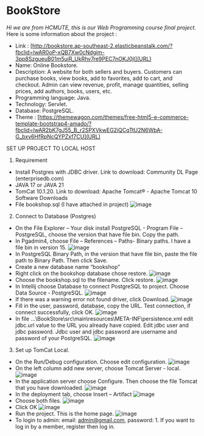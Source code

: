 # BookStore
*Hi we are from HCMUTE, this is our Web Programming course final project.*<br />
Here is some information about the project :<br />
- Link : [http://bookstore.ap-southeast-2.elasticbeanstalk.com/?fbclid=IwAR0oP-xQB7Xw0cNdgim-3pp8SzgueuB01m5uiR_UkRhv7re9PEC7nOKJ0jI](URL)
- Name: Online Bookstore.<br />
- Description: A website for both sellers and buyers. Customers can purchase books, view books, add to favorites, add to cart, and checkout. Admin can view revenue, profit, manage quantities, selling prices, add authors, books, users, etc.<br />
- Programming language: Java.<br />
- Technology: Servlet.<br />
- Database: PostgreSQL.<br />
- Theme : [https://themewagon.com/themes/free-html5-e-commerce-template-bootstrap4-amado/?fbclid=IwAR2bK7gJ55_B_r2SPXVkwEG2iQCqTtU2N6WbA-G_bxv6HfRpNcQYPZxf7CU](URL)


SET UP PROJECT TO LOCAL HOST
1.	Requirement
-	Install Postgres with JDBC driver.
Link to download: Community DL Page (enterprisedb.com)
-	JAVA 17 or JAVA 21
-	TomCat 10.1.20.
Link to download: Apache Tomcat® - Apache Tomcat 10 Software Downloads
-	File bookshop.sql (I have attached in project)
 ![image](https://github.com/toantammute/BookStore/assets/145630820/fcb09c4f-0a8f-4b03-b97f-6918bf6034a4)

2.	Connect to Database (Postgres)
-	On the File Explorer – Your disk install PostgreSQL - Program File – PostgreSQL, choose the version that have file bin. Copy the path.
-	In Pgadmin4, choose File – References – Paths- Binary paths. I have a file bin in version 15.
 ![image](https://github.com/toantammute/BookStore/assets/145630820/64256c02-c22b-4e08-bd91-651842a158ad)
-	In PostgreSQL Binary Path, in the version that have file bin, paste the file path to Binary Path. Then click Save.
-	Create a new database name “bookshop”
-	Right click on the bookshop database chose restore.
 ![image](https://github.com/toantammute/BookStore/assets/145630820/9a26c914-3346-45eb-aee3-1673d48f28e2)
-	Choose the bookshop.sql to the filename. Click restore.
 ![image](https://github.com/toantammute/BookStore/assets/145630820/7b8c5ee6-bd48-4b54-9d98-e2b9459d08c2)
-	In Intellij choose Database to connect PostgreSQL to project. Choose Data Source - PostgreSQL.
 ![image](https://github.com/toantammute/BookStore/assets/145630820/daee336e-29e2-41b5-b00b-126d4cdf2ea2)
-	If there was a warning error not found driver, click Download.
 ![image](https://github.com/toantammute/BookStore/assets/145630820/be98930d-1ad9-4bb9-a801-0125f4436d1f)
-	Fill in the user, password, database, copy the URL. Test connection, if connect successfully, click OK.
![image](https://github.com/toantammute/BookStore/assets/145630820/f3011f90-37ed-40cc-bf57-7e2b8caaf232)
-	In file …\BookStore\src\main\resources\META-INF\persistence.xml edit jdbc.url value to the URL you already have copied. Edit jdbc user and jdbc password. Jdbc user and jdbc password are username and password of your PostgreSQL.
 ![image](https://github.com/toantammute/BookStore/assets/145630820/d4d0e5a7-cc63-4995-814f-3a71c0feaf7b)

3.	Set up TomCat Local.
-	On the Run/Debug configuration. Choose edit configuration.
 ![image](https://github.com/toantammute/BookStore/assets/145630820/2cf25826-f5bd-44d4-876d-0a18dc32b627)
-	On the left column add new server, choose Tomcat Server - local.
 ![image](https://github.com/toantammute/BookStore/assets/145630820/61a933ed-ae0d-4106-bef7-e28eda884246)
-	In the application server choose Configure. Then choose the file Tomcat that you have downloaded.
 ![image](https://github.com/toantammute/BookStore/assets/145630820/b3fc19be-e3a8-4525-b39f-718a8983c1b1)
-	In the deployment tab, choose Insert – Artifact
  ![image](https://github.com/toantammute/BookStore/assets/145630820/9cff67ba-9c13-48d7-8c6e-fd0a6ba30a9c)
-	Choose both files.
  ![image](https://github.com/toantammute/BookStore/assets/145630820/4f19dde7-c660-4244-a686-7cbe99a0ea5c)
- Click OK
  ![image](https://github.com/toantammute/BookStore/assets/145630820/5cfc08b3-83e4-4550-a54a-74733d80601a)
-	Run the project. This is the home page.
  ![image](https://github.com/toantammute/BookStore/assets/145630820/e1b1ec14-71b4-4d74-85d4-2346bc4fa99d)
-	To login to admin: email: admin@gmail.com, password: 1. If you want to log in by a member, register then log in.
